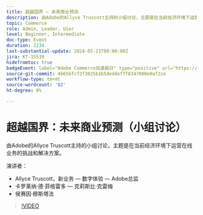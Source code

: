 ```yaml
---
title: 超越国界 — 未来商业预测
description: 由Adobe的Allyce Truscott主持的小组讨论，主题是在当前经济环境下运营在线业务的挑战和解决方案。
topic: Commerce
role: Admin, Leader, User
level: Beginner, Intermediate
doc-type: Event
duration: 2234
last-substantial-update: 2024-05-21T00:00:00Z
jira: KT-15539
hidefromtoc: true
badgeEvent: label="Adobe Commerce加速器日" type="positive" url="https://experienceleague.adobe.com/en/docs/events/apac-commerce-recordings/2024/accelerator-day/overview.html"
source-git-commit: 4b65bfcf2f3025b1b5deddef7f8347000e0af2ce
workflow-type: tm+mt
source-wordcount: '82'
ht-degree: 0%

---
```



# 超越国界：未来商业预测（小组讨论）

由Adobe的Allyce Truscott主持的小组讨论，主题是在当前经济环境下运营在线业务的挑战和解决方案。

演讲者：

+ Allyce Truscott，新业务 — 数字体验 — Adobe总监
+ 卡罗莱纳·德·菲格雷多 — 克莉斯比·克雷梅
+ 侯赛因·穆斯塔法

>[!VIDEO](https://video.tv.adobe.com/v/3429265/?learn=on)
